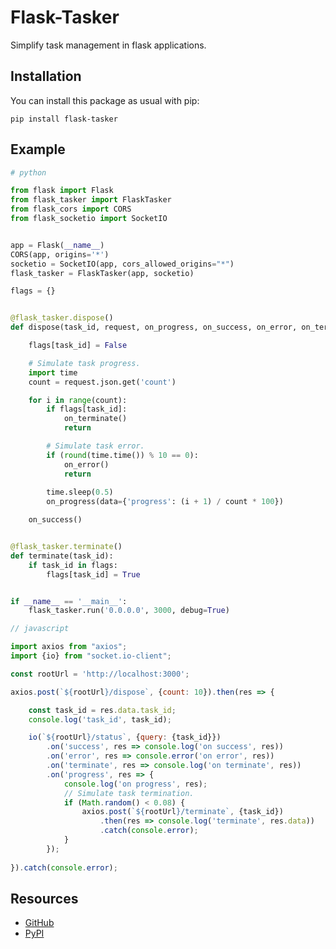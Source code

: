 Flask-Tasker
==============

Simplify task management in flask applications.

Installation
------------

You can install this package as usual with pip:

    pip install flask-tasker

Example
-------

```python
# python

from flask import Flask
from flask_tasker import FlaskTasker
from flask_cors import CORS
from flask_socketio import SocketIO


app = Flask(__name__)
CORS(app, origins='*')
socketio = SocketIO(app, cors_allowed_origins="*")
flask_tasker = FlaskTasker(app, socketio)

flags = {}


@flask_tasker.dispose()
def dispose(task_id, request, on_progress, on_success, on_error, on_terminate):

    flags[task_id] = False

    # Simulate task progress.
    import time
    count = request.json.get('count')

    for i in range(count):
        if flags[task_id]:
            on_terminate()
            return

        # Simulate task error.
        if (round(time.time()) % 10 == 0):
            on_error()
            return
        
        time.sleep(0.5)
        on_progress(data={'progress': (i + 1) / count * 100})

    on_success()


@flask_tasker.terminate()
def terminate(task_id):
    if task_id in flags:
        flags[task_id] = True


if __name__ == '__main__':
    flask_tasker.run('0.0.0.0', 3000, debug=True)
```

```javascript
// javascript

import axios from "axios";
import {io} from "socket.io-client";

const rootUrl = 'http://localhost:3000';

axios.post(`${rootUrl}/dispose`, {count: 10}).then(res => {

    const task_id = res.data.task_id;
    console.log('task_id', task_id);

    io(`${rootUrl}/status`, {query: {task_id}})
        .on('success', res => console.log('on success', res))
        .on('error', res => console.error('on error', res))
        .on('terminate', res => console.log('on terminate', res))
        .on('progress', res => {
            console.log('on progress', res);
            // Simulate task termination.
            if (Math.random() < 0.08) {
                axios.post(`${rootUrl}/terminate`, {task_id})
                    .then(res => console.log('terminate', res.data))
                    .catch(console.error);
            }
        });
    
}).catch(console.error);
```

Resources
---------

- [GitHub](https://github.com/xuhuanstudio/flask-tasker)
- [PyPI](https://pypi.python.org/pypi/Flask-Tasker)
